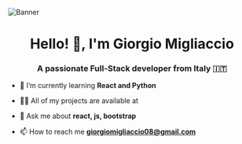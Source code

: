 ![Banner](./GiorgioMigliaccio.png)
<h1 align="center">Hello! 👋, I'm Giorgio Migliaccio</h1>
 <h3 align="center">A passionate Full-Stack developer from Italy 🇮🇹</h3>
 
 

 
 - 🌱 I’m currently learning **React and Python**
 
 - 👨‍💻 All of my projects are available at 
 
 - 💬 Ask me about **react, js, bootstrap**
 
 - 📫 How to reach me **giorgiomigliaccio08@gmail.com**
